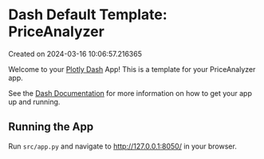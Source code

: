 # Dash Default Template: PriceAnalyzer

Created on 2024-03-16 10:06:57.216365

Welcome to your [Plotly Dash](https://plotly.com/dash/) App! This is a template for your PriceAnalyzer app.

See the [Dash Documentation](https://dash.plotly.com/introduction) for more information on how to get your app up and running.

## Running the App

Run `src/app.py` and navigate to http://127.0.0.1:8050/ in your browser.